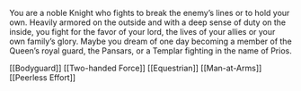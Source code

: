 You are a noble Knight who fights to break the enemy’s lines or to hold your own. Heavily armored on the outside and with a deep sense of duty on the inside, you fight for the favor of your lord, the lives of your allies or your own family’s glory.
Maybe you dream of one day becoming a member of the Queen’s royal guard, the Pansars, or a Templar fighting in the name of Prios.

[[Bodyguard]]
[[Two-handed Force]]
[[Equestrian]]
[[Man-at-Arms]]
[[Peerless Effort]]